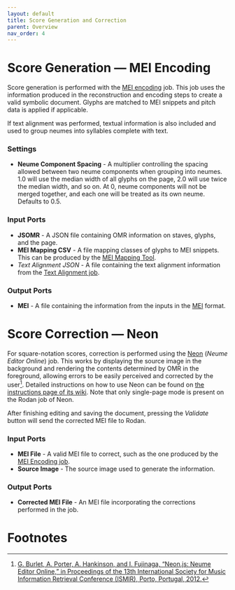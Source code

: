 ```yaml
---
layout: default
title: Score Generation and Correction
parent: Overview
nav_order: 4
---
```


# Score Generation &mdash; MEI Encoding

Score generation is performed with the [MEI encoding](https://github.com/DDMAL/MEI_encoding) job.
This job uses the information produced in the reconstruction and encoding steps to create a valid symbolic document.
Glyphs are matched to MEI snippets and pitch data is applied if applicable.

If text alignment was performed, textual information is also included and used to group neumes into syllables complete with text.

### Settings

* **Neume Component Spacing** - A multiplier controlling the spacing allowed between two neume components when grouping into neumes. 1.0 will use the median width of all glyphs on the page, 2.0 will use twice the median width, and so on. At 0, neume components will not be merged together, and each one will be treated as its own neume. Defaults to 0.5.

### Input Ports

* **JSOMR** - A JSON file containing OMR information on staves, glyphs, and the page.
* **MEI Mapping CSV** - A file mapping classes of glyphs to MEI snippets.
This can be produced by the [MEI Mapping Tool](https://github.com/DDMAL/mei-mapping-tool).
* *Text Alignment JSON* - A file containing the text alignment information
from the [Text Alignment job](/overview/reconstruction-and-encoding#text-alignment).

### Output Ports

* **MEI** - A file containing the information from the inputs in the [MEI](https://music-encoding.org) format.

# Score Correction &mdash; Neon

For square-notation scores, correction is performed using the [Neon](https://github.com/DDMAL/Neon/) (*Neume Editor Online*) job.
This works by displaying the source image in the background and rendering the contents determined by OMR in the foreground,
allowing errors to be easily perceived and corrected by the user[^1].
Detailed instructions on how to use Neon can be found on [the instructions page of its wiki](https://github.com/DDMAL/Neon/wiki/Instructions).
Note that only single-page mode is present on the Rodan job of Neon.

After finishing editing and saving the document, pressing the *Validate* button will send the corrected MEI file to Rodan.

### Input Ports

* **MEI File** - A valid MEI file to correct, such as the one produced
by the [MEI Encoding job](#score-generation--mei-encoding).
* **Source Image** - The source image used to generate the information.

### Output Ports

* **Corrected MEI File** - An MEI file incorporating the corrections performed in the job.

# Footnotes

[^1]: [G. Burlet, A. Porter, A. Hankinson, and I. Fujinaga, “Neon.js: Neume Editor Online,” in Proceedings of the 13th International Society for Music Information Retrieval Conference (ISMIR), Porto, Portugal, 2012.](https://archives.ismir.net/ismir2012/paper/000121.pdf)
